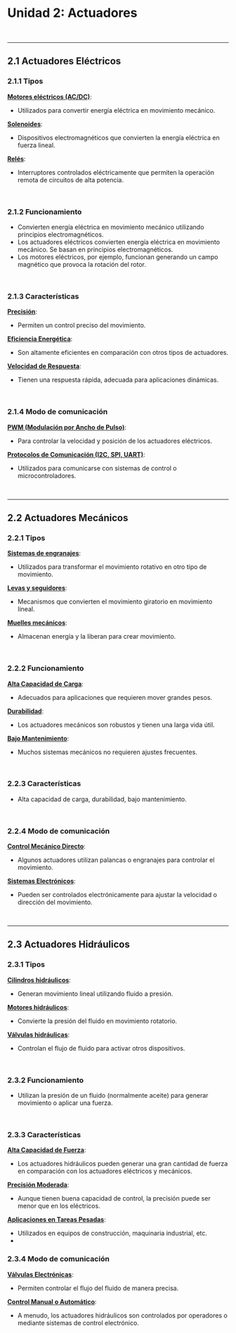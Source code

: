 # Unidad 2: Actuadores

<br>

---

## 2.1 Actuadores Eléctricos

### 2.1.1 Tipos
<u>**Motores eléctricos (AC/DC)**</u>:
- Utilizados para convertir energía eléctrica en movimiento mecánico.

<u>**Solenoides**</u>:
- Dispositivos electromagnéticos que convierten la energía eléctrica en fuerza lineal.

<u>**Relés**</u>:
- Interruptores controlados eléctricamente que permiten la operación remota de circuitos de alta potencia.  
 <br>

### 2.1.2 Funcionamiento
- Convierten energía eléctrica en movimiento mecánico utilizando principios electromagnéticos.
- Los actuadores eléctricos convierten energía eléctrica en movimiento mecánico. Se basan en principios electromagnéticos.
- Los motores eléctricos, por ejemplo, funcionan generando un campo magnético que provoca la rotación del rotor.  
 <br>

### 2.1.3 Características
<u>**Precisión**</u>:
- Permiten un control preciso del movimiento.

<u>**Eficiencia Energética**</u>: 
- Son altamente eficientes en comparación con otros tipos de actuadores.

<u>**Velocidad de Respuesta**</u>: 
- Tienen una respuesta rápida, adecuada para aplicaciones dinámicas.  
 <br>

### 2.1.4 Modo de comunicación
<u>**PWM (Modulación por Ancho de Pulso)**</u>: 
- Para controlar la velocidad y posición de los actuadores eléctricos.

<u>**Protocolos de Comunicación (I2C, SPI, UART)**</u>: 
- Utilizados para comunicarse con sistemas de control o microcontroladores.

<br>

---

## 2.2 Actuadores Mecánicos

### 2.2.1 Tipos
<u>**Sistemas de engranajes**</u>:
- Utilizados para transformar el movimiento rotativo en otro tipo de movimiento.

<u>**Levas y seguidores**</u>:
- Mecanismos que convierten el movimiento giratorio en movimiento lineal.

<u>**Muelles mecánicos**</u>:
- Almacenan energía y la liberan para crear movimiento.  
 <br>

### 2.2.2 Funcionamiento
<u>**Alta Capacidad de Carga**</u>: 
- Adecuados para aplicaciones que requieren mover grandes pesos.

<u>**Durabilidad**</u>: 
- Los actuadores mecánicos son robustos y tienen una larga vida útil.

<u>**Bajo Mantenimiento**</u>: 
- Muchos sistemas mecánicos no requieren ajustes frecuentes.  
<br>

### 2.2.3 Características
- Alta capacidad de carga, durabilidad, bajo mantenimiento.  
<br>

### 2.2.4 Modo de comunicación
<u>**Control Mecánico Directo**</u>: 
- Algunos actuadores utilizan palancas o engranajes para controlar el movimiento.

<u>**Sistemas Electrónicos**</u>: 
- Pueden ser controlados electrónicamente para ajustar la velocidad o dirección del movimiento.

<br>

---

## 2.3 Actuadores Hidráulicos

### 2.3.1 Tipos
<u>**Cilindros hidráulicos**</u>:
- Generan movimiento lineal utilizando fluido a presión.

<u>**Motores hidráulicos**</u>:
- Convierte la presión del fluido en movimiento rotatorio.

<u>**Válvulas hidráulicas**</u>:
- Controlan el flujo de fluido para activar otros dispositivos.  
 <br>

### 2.3.2 Funcionamiento
- Utilizan la presión de un fluido (normalmente aceite) para generar movimiento o aplicar una fuerza. 

 <br>

### 2.3.3 Características
<u>**Alta Capacidad de Fuerza**</u>: 

- Los actuadores hidráulicos pueden generar una gran cantidad de fuerza en comparación con los actuadores eléctricos y mecánicos.   

<u>**Precisión Moderada**</u>: 

- Aunque tienen buena capacidad de control, la precisión puede ser menor que en los eléctricos.

<u>**Aplicaciones en Tareas Pesadas**</u>: 

- Utilizados en equipos de construcción, maquinaria industrial, etc.
- <br>

### 2.3.4 Modo de comunicación
<u>**Válvulas Electrónicas**</u>: 
- Permiten controlar el flujo del fluido de manera precisa.

<u>**Control Manual o Automático**</u>: 
- A menudo, los actuadores hidráulicos son controlados por operadores o mediante sistemas de control electrónico.
